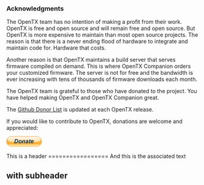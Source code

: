 
### Acknowledgments

The OpenTX team has no intention of making a profit from their work. OpenTX is free and open source and will remain free and open source. But OpenTX is more expensive to maintain than most open source projects. The reason is that there is a never ending flood of hardware to integrate and maintain code for. Hardware that costs.

Another reason is that OpenTX maintains a build server that serves firmware compiled on demand. This is where OpenTX Companion orders your customized firmware. The server is not for free and the bandwidth is ever increasing with tens of thousands of firmware downloads each month.

The OpenTX team is grateful to those who have donated to the project. You have helped making OpenTX and OpenTX Companion great.

The [Github Donor List](https://github.com/opentx/opentx/blob/master/DONATIONS.txt) is updated at each OpenTX release.

If you would like to contribute to OpenTX, donations are welcome and appreciated:

[![](btn_donate_LG.gif)](https://www.paypal.com/cgi-bin/webscr?cmd=_s-xclick&hosted_button_id=DJ9MASSKVW8WN)

<span class="box">
This is a header
=================
And this is the associated text

with subheader
--------------
</span>
